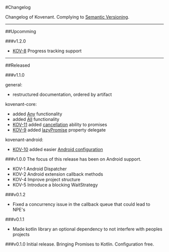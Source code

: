 #Changelog

Changelog of Kovenant. Complying to [Semantic Versioning](http://semver.org).

---

##Upcomming

###v1.2.0
* [KOV-8](http://komponents.myjetbrains.com/youtrack/issue/KOV-8) Progress tracking support

---

##Released

###v1.1.0

general:
* restructured documentation, ordered by artifact

kovenant-core:
* added [Any](api/core_usage.md#any) functionality
* added [All](api/core_usage.md#all) functionality
* [KOV-11](http://komponents.myjetbrains.com/youtrack/issue/KOV-11) added [cancellation](api/core_usage.md#cancel) ability to promises 
* [KOV-9](http://komponents.myjetbrains.com/youtrack/issue/KOV-9) added [lazyPromise](api/core_usage.md#lazy-promise) property delegate

kovenant-android:
* [KOV-10](http://komponents.myjetbrains.com/youtrack/issue/KOV-10) added easier [Android configuration](android/config.md)

###v1.0.0
The focus of this release has been on Android support.
* KOV-1 Android Dispatcher
* KOV-2 Android extension callback methods
* KOV-4 Improve project structure
* KOV-5 Introduce a blocking WaitStrategy

###v0.1.2
* Fixed a concurrency issue in the callback queue that could lead to NPE's 

###v0.1.1
* Made kotlin library an optional dependency to not interfere with peoples projects

###v0.1.0
Initial release.
Bringing Promises to Kotlin. Configuration free.